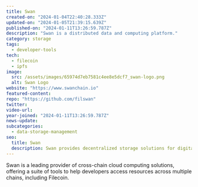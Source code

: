 ```yaml
---
title: Swan
created-on: "2024-01-04T22:40:28.333Z"
updated-on: "2024-01-05T21:39:15.639Z"
published-on: "2024-01-11T13:26:59.787Z"
description: "Swan is a distributed data and computing platform."
category: storage
tags:
  - developer-tools
tech:
  - filecoin
  - ipfs
image:
  src: /assets/images/65974d7eb7581c4ee8e5dcf7_swan-logo.png
  alt: Swan Logo
website: "https://www.swanchain.io"
featured-content:
repo: "https://github.com/filswan"
twitter:
video-url:
year-joined: "2024-01-11T13:26:59.787Z"
news-update:
subcategories:
  - data-storage-management
seo:
  title: Swan
  description: Swan provides decentralized storage solutions for digital assets.
---
```


Swan is a leading provider of cross-chain cloud computing solutions, offering a suite of tools to help developers access resources across multiple chains, including Filecoin.
